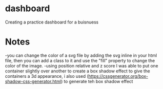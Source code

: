 # dashboard

Creating a practice dashboard for a buisnuess

# Notes

-you can change the color of a svg file by adding the svg inline in your html file, then you can
add a class to it and use the "fill" property to change the color of the image.
-using position relative and z score I was able to put one container slightly over another to create a box shadow effect to give the containers a 3d appearance, i also used (https://cssgenerator.org/box-shadow-css-generator.html) to generate teh box shadow effect
